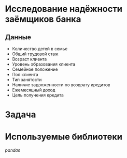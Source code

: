 # Исследование надёжности заёмщиков банка
## Данные
- Количество детей в семье
- Общий трудовой стаж
- Возраст клиента
- Уровень образования клиента
- Семейное положение
- Пол клиента
- Тип занятости
- Наличие задолженности по возврату кредитов
- Ежемесяцный доход
- Цель получения кредита

# Задача

# Используемые библиотеки
*pandas*
